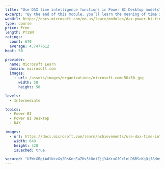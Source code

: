 ```yaml
---
title: "Use DAX time intelligence functions in Power BI Desktop models"
excerpt: "By the end of this module, you’ll learn the meaning of time intelligence and how to add time intelligence DAX calculations to your model. These calculations will include year-to-date (YTD), year-over-year (YoY) growth, and others."
webUrl: https://docs.microsoft.com/en-us/learn/modules/dax-power-bi-time-intelligence/
type: course
price: Free
length: PT19M
ratings:
  count: 670
  average: 4.7477612
heat: 50

provider:
  name: Microsoft Learn
  domain: microsoft.com
  images:
    - url: /assets/images/organizations/microsoft.com-50x50.jpg
      width: 50
      height: 50

levels:
  - Intermediate

topics:
  - Power BI
  - Power BI Desktop
  - DAX

images:
  - url: https://docs.microsoft.com/learn/achievements/use-dax-time-intelligence-functions-power-bi-desktop-social.png
    width: 640
    height: 320
    isCached: true

secured: "U3WcGRgiAdlNzvGy2RsKncEaZHv3k8oiZjjY4KruGfCclnLD6BScKgOjf8dnyEjJih+xnb+h86XHj6nIiMrJR/pNau71advAZqmfIKpRvOWPD0d4UuCefJofhk1Ecl3N3pf6+MbGA4Hv/g5pzrnwcSXFs0kncrOW/nebD3t4LbehKOpmxh+gr3nW37UUz+PSNiFqDxlZT+M13eHgJ807R9WPKQXtSVOsK76tsNXiD0SGDUYbtffPA2cRA6EIEiMCezOAUBBHqXPrlOcodqxXw+UdfnpqEpCzNUd8xBCa29ZVvBQCfIHYIpkcb5CuDoZNuj6hVy19S99Z/53UkVzLHyS6KJZN6+SltiaG2Rj9UPAKZuwAiqY+BGyHGLpFcojhmsWEgRK4oIX8lxjJPv0IZ7BdNxBKD7J4lFkGHQuGxDY=;j+f1ClZFHVTm8MKkHOekCw=="
---
```


